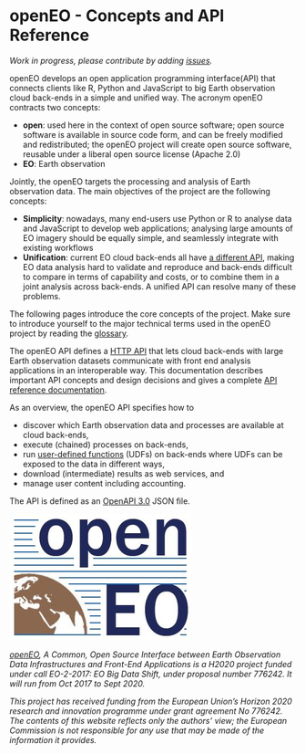 # openEO - Concepts and API Reference

_Work in progress, please contribute by adding [issues](https://github.com/Open-EO/openeo-api/issues)._

openEO develops an open application programming interface(API) that connects clients like R, Python and JavaScript to big Earth observation cloud back-ends in a simple and unified way. The acronym openEO contracts two concepts:

- **open**: used here in the context of open source software; open source software is available in source code form, and can be freely modified and redistributed; the openEO project will create open source software, reusable under a liberal open source license (Apache 2.0)
- **EO**: Earth observation

Jointly, the openEO targets the processing and analysis of Earth observation data. The main objectives of the project are the following concepts:

- **Simplicity**: nowadays, many end-users use Python or R to analyse data and JavaScript to develop web applications; analysing large amounts of EO imagery should be equally simple, and seamlessly integrate with existing workflows
- **Unification**: current EO cloud back-ends all have [a different API](https://www.r-spatial.org/2016/11/29/openeo.html), making EO data analysis hard to validate and reproduce and back-ends difficult to compare in terms of capability and costs, or to combine them in a joint analysis across back-ends. A unified API can resolve many of these problems.

The following pages introduce the core concepts of the project. Make sure to introduce yourself to the major technical terms used in the openEO project by reading the [glossary](glossary.md).

The openEO API defines a [HTTP API](apireference.md) that lets cloud back-ends with large Earth observation datasets communicate with front end analysis applications in an interoperable way. This documentation describes important API concepts and design decisions and gives a complete [API reference documentation](apireference.md).

As an overview, the openEO API specifies how to

- discover which Earth observation data and processes are available at cloud back-ends,
- execute (chained) processes on back-ends, 
- run [user-defined functions](udfs.md) (UDFs) on back-ends where UDFs can be exposed to the data in different ways, 
- download (intermediate) results as web services, and
- manage user content including accounting.


The API is defined as an [OpenAPI 3.0](https://github.com/OAI/OpenAPI-Specification/blob/master/versions/3.0.1.md) JSON file.




![openEO logo](img/openeo_logo.png)	

_[openEO](https://openeo.org), A Common, Open Source Interface between Earth Observation Data Infrastructures and Front-End Applications is a H2020 project funded under call EO-2-2017: EO Big Data Shift, under proposal number 776242. It will run from Oct 2017 to Sept 2020._

_This project has received funding from the European Union’s Horizon 2020 research and innovation programme under grant agreement No 776242. The contents of this website reflects only the authors’ view; the European Commission is not responsible for any use that may be made of the information it provides._
